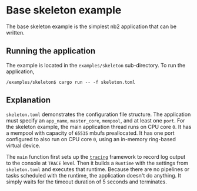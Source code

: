 # Base skeleton example

The base skeleton example is the simplest nb2 application that can be written.

## Running the application

The example is located in the `examples/skeleton` sub-directory. To run the application,

```
/examples/skeleton$ cargo run -- -f skeleton.toml
```

## Explanation

`skeleton.toml` demonstrates the configuration file structure. The application must specify an `app_name`, `master_core`, `mempool`, and at least one `port`. For the skeleton example, the main application thread runs on CPU core `0`. It has a mempool with capacity of `65535` mbufs preallocated. It has one port configured to also run on CPU core `0`, using an in-memory ring-based virtual device.

The `main` function first sets up the [`tracing`](https://github.com/tokio-rs/tracing) framework to record log output to the console at `TRACE` level. Then it builds a `Runtime` with the settings from `skeleton.toml` and executes that runtime. Because there are no pipelines or tasks scheduled with the runtime, the application doesn't do anything. It simply waits for the timeout duration of 5 seconds and terminates.
